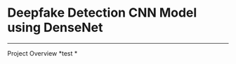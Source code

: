 # Deepfake Detection CNN Model using DenseNet
----------------------------------------------
Project Overview
*test
*
